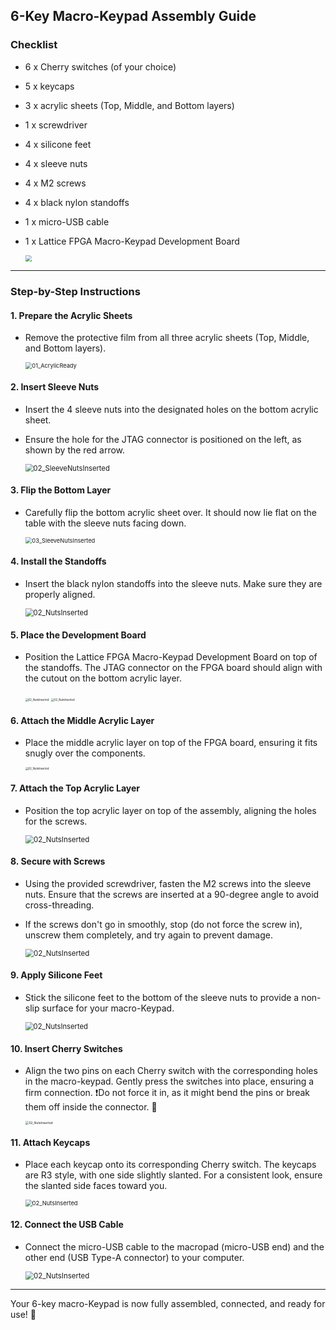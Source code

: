 ## 6-Key Macro-Keypad Assembly Guide
### Checklist


- 6 x Cherry switches (of your choice)

- 5 x keycaps

- 3 x acrylic sheets (Top, Middle, and Bottom layers)

- 1 x screwdriver

- 4 x silicone feet

- 4 x sleeve nuts

- 4 x M2 screws

- 4 x black nylon standoffs

- 1 x micro-USB cable

- 1 x Lattice FPGA Macro-Keypad Development Board

  <img src=".\assets\00.png" style="zoom: 66%;"  />





------

### Step-by-Step Instructions

#### 1. Prepare the Acrylic Sheets

- Remove the protective film from all three acrylic sheets (Top, Middle, and Bottom layers).

  <img src=".\assets\01.jpg" alt= "01_AcrylicReady" style="zoom: 66%;"  />



#### 2. Insert Sleeve Nuts

- Insert the 4 sleeve nuts into the designated holes on the bottom acrylic sheet.

- Ensure the hole for the JTAG connector is positioned on the left, as shown by the red arrow.

  <img src=".\assets\02.jpg" alt="02_SleeveNutsInserted" style="zoom: 80%;"  />

  

#### 3. Flip the Bottom Layer

- Carefully flip the bottom acrylic sheet over. It should now lie flat on the table with the sleeve nuts facing down.

  <img src=".\assets\03.jpg" alt="03_SleeveNutsInserted" style="zoom: 66%;"  />
  
  

#### 4. Install the Standoffs

- Insert the black nylon standoffs into the sleeve nuts. Make sure they are properly aligned.

  <img src=".\assets\04.png" alt="02_NutsInserted" style="zoom: 80%;"  />
  
  

#### 5. Place the Development Board

- Position the Lattice FPGA Macro-Keypad Development Board on top of the standoffs. The JTAG connector on the FPGA board should align with the cutout on the bottom acrylic layer.

  <img src=".\assets\05.jpeg" alt="02_NutsInserted" style="zoom: 30%;"  />

  <img src=".\assets\05b.jpeg" alt="02_NutsInserted" style="zoom: 30%;"  />
  
  

#### 6. Attach the Middle Acrylic Layer

- Place the middle acrylic layer on top of the FPGA board, ensuring it fits snugly over the components.

  <img src=".\assets\06.jpeg" alt="02_NutsInserted" style="zoom: 30%;"  />
  
  

#### 7. Attach the Top Acrylic Layer

- Position the top acrylic layer on top of the assembly, aligning the holes for the screws.

  <img src=".\assets\07.png" alt="02_NutsInserted" style="zoom: 82%;"  />
  
  

#### 8. Secure with Screws

- Using the provided screwdriver, fasten the M2 screws into the sleeve nuts. Ensure that the screws are inserted at a 90-degree angle to avoid cross-threading.

- If the screws don't go in smoothly, stop (do not force the screw in), unscrew them completely, and try again to prevent damage.

  <img src=".\assets\08.png" alt="02_NutsInserted" style="zoom: 82%;"  />
  
  



#### 9. Apply Silicone Feet

- Stick the silicone feet to the bottom of the sleeve nuts to provide a non-slip surface for your macro-Keypad.

  <img src=".\assets\10.jpg" alt="02_NutsInserted" style="zoom: 80%;"  />
  
  

#### 10. Insert Cherry Switches

- Align the two pins on each Cherry switch with the corresponding holes in the macro-keypad. Gently press the switches into place, ensuring a firm connection. ❗Do not force it in, as it might bend the pins or break them off inside the connector. 🚨

  <img src=".\assets\11.jpg" alt="02_NutsInserted" style="zoom: 35%;"  />
  
  

#### 11. Attach Keycaps	

- Place each keycap onto its corresponding Cherry switch. The keycaps are R3 style, with one side slightly slanted. For a consistent look, ensure the slanted side faces toward you.

  <img src=".\assets\12.jpg" alt="02_NutsInserted" style="zoom: 67%;"  />
  
  

#### 12. Connect the USB Cable

- Connect the micro-USB cable to the macropad (micro-USB end) and the other end (USB Type-A connector) to your computer.

  <img src=".\assets\13.jpg" alt="02_NutsInserted" style="zoom: 82%;"  />
  
  

------

Your 6-key macro-Keypad is now fully assembled, connected, and ready for use! 🎉



